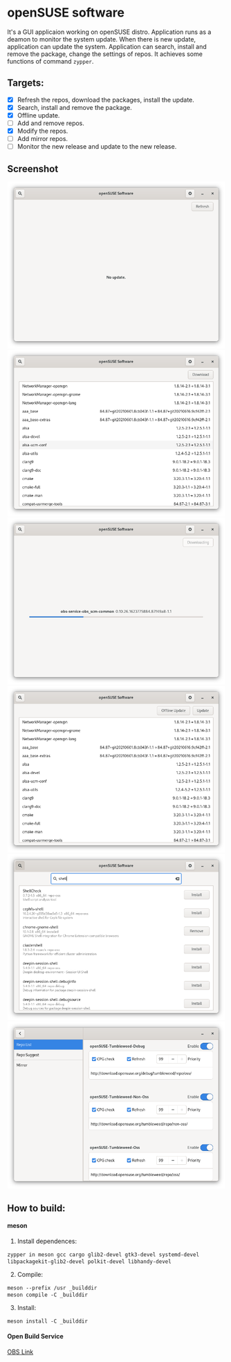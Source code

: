 # openSUSE software

It's a GUI applicaion working on openSUSE distro. Application runs as a deamon to monitor the system update. When there is new update, application can update the system. Application can search, install and remove the package, change the settings of repos. It achieves some functions of command `zypper`.

## Targets:
- [x] Refresh the repos, download the packages, install the update.
- [x] Search, install and remove the package.
- [x] Offline update.
- [ ] Add and remove repos.
- [x] Modify the repos.
- [ ] Add mirror repos.
- [ ] Monitor the new release and update to the new release.

## Screenshot

![](./data/resources/screenshots/screenshot1.png)
![](./data/resources/screenshots/screenshot2.png)
![](./data/resources/screenshots/screenshot3.png)
![](./data/resources/screenshots/screenshot4.png)
![](./data/resources/screenshots/screenshot5.png)
![](./data/resources/screenshots/screenshot6.png)

## How to build:

#### meson
1. Install dependences:
```
zypper in meson gcc cargo glib2-devel gtk3-devel systemd-devel libpackagekit-glib2-devel polkit-devel libhandy-devel
```
2. Compile:
```
meson --prefix /usr _builddir
meson compile -C _builddir
```
3. Install:
```
meson install -C _builddir
```

#### Open Build Service
[OBS Link](https://build.opensuse.org/package/show/home:xiaoguang_wang:branches:GNOME:Factory/openSUSE-software)
